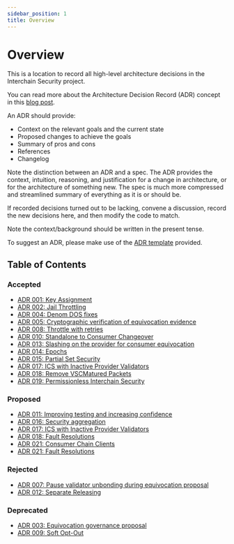 ```yaml
---
sidebar_position: 1
title: Overview
---
```


# Overview

This is a location to record all high-level architecture decisions in the Interchain Security project.

You can read more about the Architecture Decision Record (ADR) concept in this [blog post](https://product.reverb.com/documenting-architecture-decisions-the-reverb-way-a3563bb24bd0#.78xhdix6t).

An ADR should provide:

- Context on the relevant goals and the current state
- Proposed changes to achieve the goals
- Summary of pros and cons
- References
- Changelog

Note the distinction between an ADR and a spec. The ADR provides the context, intuition, reasoning, and
justification for a change in architecture, or for the architecture of something
new. The spec is much more compressed and streamlined summary of everything as
it is or should be.

If recorded decisions turned out to be lacking, convene a discussion, record the new decisions here, and then modify the code to match.

Note the context/background should be written in the present tense.

To suggest an ADR, please make use of the [ADR template](https://github.com/cosmos/interchain-security/blob/main/docs/docs/adrs/templates/adr-template.md) provided.

## Table of Contents

### Accepted

- [ADR 001: Key Assignment](./adr-001-key-assignment.md)
- [ADR 002: Jail Throttling](./adr-002-throttle.md)
- [ADR 004: Denom DOS fixes](./adr-004-denom-dos-fixes.md)
- [ADR 005: Cryptographic verification of equivocation evidence](./adr-005-cryptographic-equivocation-verification.md)
- [ADR 008: Throttle with retries](./adr-008-throttle-retries.md)
- [ADR 010: Standalone to Consumer Changeover](./adr-010-standalone-changeover.md)
- [ADR 013: Slashing on the provider for consumer equivocation](./adr-013-equivocation-slashing.md)
- [ADR 014: Epochs](./adr-014-epochs.md)
- [ADR 015: Partial Set Security](./adr-015-partial-set-security.md)
- [ADR 017: ICS with Inactive Provider Validators](./adr-017-allowing-inactive-validators.md)
- [ADR 018: Remove VSCMatured Packets](./adr-018-remove-vscmatured.md)
- [ADR 019: Permissionless Interchain Security](./adr-019-permissionless-ics.md)

### Proposed

- [ADR 011: Improving testing and increasing confidence](./adr-011-improving-test-confidence.md)
- [ADR 016: Security aggregation](./adr-016-securityaggregation.md)
- [ADR 017: ICS with Inactive Provider Validators](./adr-017-allowing-inactive-validators.md)
- [ADR 018: Fault Resolutions](./adr-018-fault-resolutions.md)
- [ADR 021: Consumer Chain Clients](./adr-021-consumer-chain-clients.md)
- [ADR 021: Fault Resolutions](./adr-021-fault-resolutions.md)

### Rejected

- [ADR 007: Pause validator unbonding during equivocation proposal](./adr-007-pause-unbonding-on-eqv-prop.md)
- [ADR 012: Separate Releasing](./adr-012-separate-releasing.md)

### Deprecated

- [ADR 003: Equivocation governance proposal](./adr-003-equivocation-gov-proposal.md)
- [ADR 009: Soft Opt-Out](./adr-009-soft-opt-out.md)
